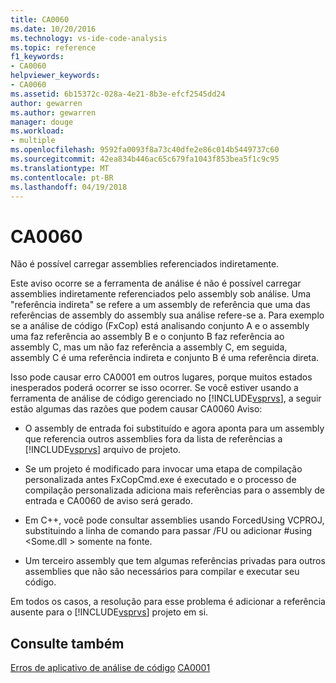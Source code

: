 ```yaml
---
title: CA0060
ms.date: 10/20/2016
ms.technology: vs-ide-code-analysis
ms.topic: reference
f1_keywords:
- CA0060
helpviewer_keywords:
- CA0060
ms.assetid: 6b15372c-028a-4e21-8b3e-efcf2545dd24
author: gewarren
ms.author: gewarren
manager: douge
ms.workload:
- multiple
ms.openlocfilehash: 9592fa0093f8a73c40dfe2e86c014b5449737c60
ms.sourcegitcommit: 42ea834b446ac65c679fa1043f853bea5f1c9c95
ms.translationtype: MT
ms.contentlocale: pt-BR
ms.lasthandoff: 04/19/2018
---
```

# <a name="ca0060"></a>CA0060
Não é possível carregar assemblies referenciados indiretamente.

 Este aviso ocorre se a ferramenta de análise é não é possível carregar assemblies indiretamente referenciados pelo assembly sob análise. Uma "referência indireta" se refere a um assembly de referência que uma das referências de assembly do assembly sua análise refere-se a. Para exemplo se a análise de código (FxCop) está analisando conjunto A e o assembly uma faz referência ao assembly B e o conjunto B faz referência ao assembly C, mas um não faz referência a assembly C, em seguida, assembly C é uma referência indireta e conjunto B é uma referência direta.

 Isso pode causar erro CA0001 em outros lugares, porque muitos estados inesperados poderá ocorrer se isso ocorrer. Se você estiver usando a ferramenta de análise de código gerenciado no [!INCLUDE[vsprvs](../code-quality/includes/vsprvs_md.md)], a seguir estão algumas das razões que podem causar CA0060 Aviso:

-   O assembly de entrada foi substituído e agora aponta para um assembly que referencia outros assemblies fora da lista de referências a [!INCLUDE[vsprvs](../code-quality/includes/vsprvs_md.md)] arquivo de projeto.

-   Se um projeto é modificado para invocar uma etapa de compilação personalizada antes FxCopCmd.exe é executado e o processo de compilação personalizada adiciona mais referências para o assembly de entrada e CA0060 de aviso será gerado.

-   Em C++, você pode consultar assemblies usando ForcedUsing VCPROJ, substituindo a linha de comando para passar /FU ou adicionar #using \<Some.dll > somente na fonte.

-   Um terceiro assembly que tem algumas referências privadas para outros assemblies que não são necessários para compilar e executar seu código.

 Em todos os casos, a resolução para esse problema é adicionar a referência ausente para o [!INCLUDE[vsprvs](../code-quality/includes/vsprvs_md.md)] projeto em si.

## <a name="see-also"></a>Consulte também
 [Erros de aplicativo de análise de código](../code-quality/code-analysis-application-errors.md) [CA0001](ca0001.md)
